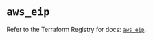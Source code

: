 # `aws_eip`

Refer to the Terraform Registry for docs: [`aws_eip`](https://registry.terraform.io/providers/hashicorp/aws/6.3.0/docs/resources/eip).
